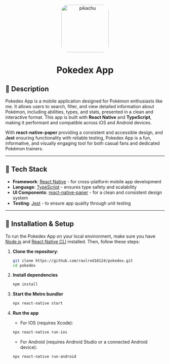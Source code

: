 <div align="center">
   <img src="https://i.pinimg.com/474x/35/f4/bb/35f4bb01687304fa33cd9ad344569622.jpg" alt="pikachu" style="width: 150px; border-radius: 20px;"/>
  <h1>Pokedex App</h1>
</div>

## 🌟 Description

Pokedex App is a mobile application designed for Pokémon enthusiasts like me. It allows users to search, filter, and view detailed information about Pokémon, including abilities, types, and stats, presented in a clean and interactive format. This app is built with **React Native** and **TypeScript**, making it performant and compatible across iOS and Android devices. 

With **react-native-paper** providing a consistent and accessible design, and **Jest** ensuring functionality with reliable testing, Pokedex App is a fun, informative, and visually engaging tool for both casual fans and dedicated Pokémon trainers.

---

## 🚀 Tech Stack

- **Framework**: [React Native](https://reactnative.dev/) - for cross-platform mobile app development
- **Language**: [TypeScript](https://www.typescriptlang.org/) - ensures type safety and scalability
- **UI Components**: [react-native-paper](https://callstack.github.io/react-native-paper/) - for a clean and consistent design system
- **Testing**: [Jest](https://jestjs.io/) - to ensure app quality through unit testing

---

## 🔧 Installation & Setup

To run the Pokedex App on your local environment, make sure you have [Node.js](https://nodejs.org/) and [React Native CLI](https://reactnative.dev/docs/environment-setup) installed. Then, follow these steps:

1. **Clone the repository**:

   ```bash
   git clone https://github.com/raulrod16124/pokedex.git
   cd pokedex
   ```

2. **Install dependencies**
   
   ```bash
   npm install
   ```
3. **Start the Metro bundler**
   
   ```bash
   npx react-native start
   ```
4. **Run the app**
   - For IOS (requires Xcode):
   ```bash
   npx react-native run-ios
   ```
   - For Android (requires Android Studio or a connected Android device):
   ```bash
   npx react-native run-android
   ```
